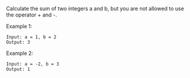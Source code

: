 Calculate the sum of two integers a and b, but you are not allowed to use the operator + and -.

Example 1:
```
Input: a = 1, b = 2
Output: 3
```

Example 2:
```
Input: a = -2, b = 3
Output: 1
```